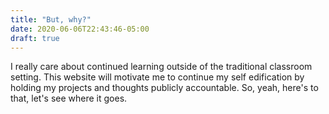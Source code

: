 ```yaml
---
title: "But, why?"
date: 2020-06-06T22:43:46-05:00
draft: true
---
```


I really care about continued learning outside of the traditional classroom setting. This website
will motivate me to continue my self edification by holding my projects and thoughts publicly accountable.
So, yeah, here's to that, let's see where it goes.
